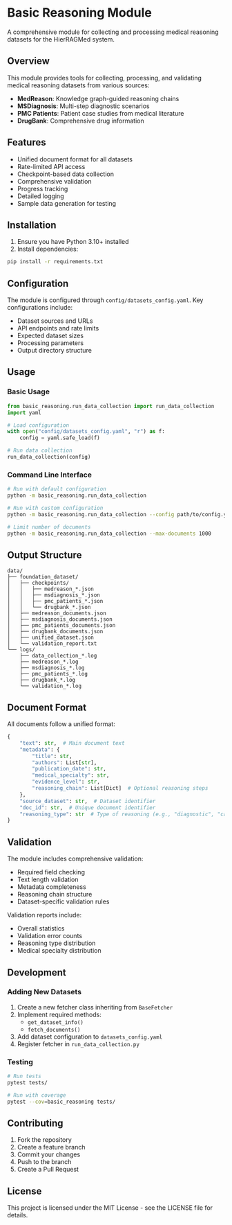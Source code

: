 # Basic Reasoning Module

A comprehensive module for collecting and processing medical reasoning datasets for the HierRAGMed system.

## Overview

This module provides tools for collecting, processing, and validating medical reasoning datasets from various sources:

- **MedReason**: Knowledge graph-guided reasoning chains
- **MSDiagnosis**: Multi-step diagnostic scenarios
- **PMC Patients**: Patient case studies from medical literature
- **DrugBank**: Comprehensive drug information

## Features

- Unified document format for all datasets
- Rate-limited API access
- Checkpoint-based data collection
- Comprehensive validation
- Progress tracking
- Detailed logging
- Sample data generation for testing

## Installation

1. Ensure you have Python 3.10+ installed
2. Install dependencies:
```bash
pip install -r requirements.txt
```

## Configuration

The module is configured through `config/datasets_config.yaml`. Key configurations include:

- Dataset sources and URLs
- API endpoints and rate limits
- Expected dataset sizes
- Processing parameters
- Output directory structure

## Usage

### Basic Usage

```python
from basic_reasoning.run_data_collection import run_data_collection
import yaml

# Load configuration
with open("config/datasets_config.yaml", "r") as f:
    config = yaml.safe_load(f)

# Run data collection
run_data_collection(config)
```

### Command Line Interface

```bash
# Run with default configuration
python -m basic_reasoning.run_data_collection

# Run with custom configuration
python -m basic_reasoning.run_data_collection --config path/to/config.yaml

# Limit number of documents
python -m basic_reasoning.run_data_collection --max-documents 1000
```

## Output Structure

```
data/
├── foundation_dataset/
│   ├── checkpoints/
│   │   ├── medreason_*.json
│   │   ├── msdiagnosis_*.json
│   │   ├── pmc_patients_*.json
│   │   └── drugbank_*.json
│   ├── medreason_documents.json
│   ├── msdiagnosis_documents.json
│   ├── pmc_patients_documents.json
│   ├── drugbank_documents.json
│   ├── unified_dataset.json
│   └── validation_report.txt
└── logs/
    ├── data_collection_*.log
    ├── medreason_*.log
    ├── msdiagnosis_*.log
    ├── pmc_patients_*.log
    ├── drugbank_*.log
    └── validation_*.log
```

## Document Format

All documents follow a unified format:

```python
{
    "text": str,  # Main document text
    "metadata": {
        "title": str,
        "authors": List[str],
        "publication_date": str,
        "medical_specialty": str,
        "evidence_level": str,
        "reasoning_chain": List[Dict]  # Optional reasoning steps
    },
    "source_dataset": str,  # Dataset identifier
    "doc_id": str,  # Unique document identifier
    "reasoning_type": str  # Type of reasoning (e.g., "diagnostic", "case_study")
}
```

## Validation

The module includes comprehensive validation:

- Required field checking
- Text length validation
- Metadata completeness
- Reasoning chain structure
- Dataset-specific validation rules

Validation reports include:
- Overall statistics
- Validation error counts
- Reasoning type distribution
- Medical specialty distribution

## Development

### Adding New Datasets

1. Create a new fetcher class inheriting from `BaseFetcher`
2. Implement required methods:
   - `get_dataset_info()`
   - `fetch_documents()`
3. Add dataset configuration to `datasets_config.yaml`
4. Register fetcher in `run_data_collection.py`

### Testing

```bash
# Run tests
pytest tests/

# Run with coverage
pytest --cov=basic_reasoning tests/
```

## Contributing

1. Fork the repository
2. Create a feature branch
3. Commit your changes
4. Push to the branch
5. Create a Pull Request

## License

This project is licensed under the MIT License - see the LICENSE file for details. 